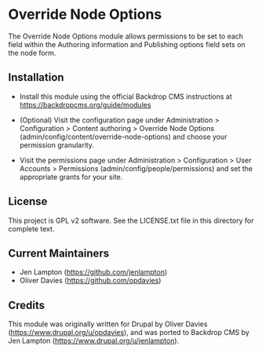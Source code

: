 Override Node Options
======================

The Override Node Options module allows permissions to be set to each field
within the Authoring information and Publishing options field sets on the node
form.


Installation
------------

- Install this module using the official Backdrop CMS instructions at
  https://backdropcms.org/guide/modules

- (Optional) Visit the configuration page under Administration >
  Configuration > Content authoring > Override Node Options
  (admin/config/content/override-node-options) and choose your permission
  granularity.

- Visit the permissions page under Administration > Configuration > User
  Accounts > Permissions (admin/config/people/permissions) and set the
  appropriate grants for your site.


License
-------

This project is GPL v2 software. See the LICENSE.txt file in this directory for
complete text.


Current Maintainers
-------------------

- Jen Lampton (https://github.com/jenlampton)
- Oliver Davies (https://github.com/opdavies)


Credits
-------

This module was originally written for Drupal by Oliver Davies
(https://www.drupal.org/u/opdavies), and was ported to Backdrop CMS by Jen Lampton (https://www.drupal.org/u/jenlampton).
